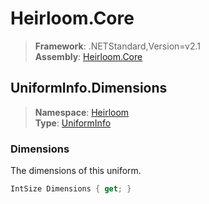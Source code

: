 # Heirloom.Core

> **Framework**: .NETStandard,Version=v2.1  
> **Assembly**: [Heirloom.Core][0]  

## UniformInfo.Dimensions

> **Namespace**: [Heirloom][0]  
> **Type**: [UniformInfo][1]  

### Dimensions

The dimensions of this uniform.

```cs
IntSize Dimensions { get; }
```

[0]: ../Heirloom.Core.md
[1]: Heirloom.UniformInfo.md
